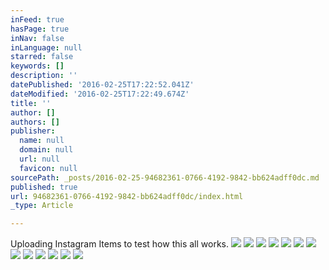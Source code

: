 ```yaml
---
inFeed: true
hasPage: true
inNav: false
inLanguage: null
starred: false
keywords: []
description: ''
datePublished: '2016-02-25T17:22:52.041Z'
dateModified: '2016-02-25T17:22:49.674Z'
title: ''
author: []
authors: []
publisher:
  name: null
  domain: null
  url: null
  favicon: null
sourcePath: _posts/2016-02-25-94682361-0766-4192-9842-bb624adff0dc.md
published: true
url: 94682361-0766-4192-9842-bb624adff0dc/index.html
_type: Article

---
```

Uploading Instagram Items to test how this all works.
![](https://the-grid-user-content.s3-us-west-2.amazonaws.com/8fdc9cf0-ab54-45d5-8194-dbcc0cf35369.jpg)
![](https://the-grid-user-content.s3-us-west-2.amazonaws.com/db53ac44-7698-47dc-a5ab-501f4c2e6ed9.jpg)
![](https://the-grid-user-content.s3-us-west-2.amazonaws.com/2092a318-afbf-47ae-89d4-c34ad3987dbe.jpg)
![](https://the-grid-user-content.s3-us-west-2.amazonaws.com/827731fd-c41f-4069-99b4-b3705ee020a7.jpg)
![](https://the-grid-user-content.s3-us-west-2.amazonaws.com/c52b5a09-2b6c-4537-bd35-bb2cdbe3c3ee.jpg)
![](https://the-grid-user-content.s3-us-west-2.amazonaws.com/57dc6e26-2e60-4f43-92be-08b85409a2f7.jpg)
![](https://the-grid-user-content.s3-us-west-2.amazonaws.com/80d684ab-dd3b-40d3-88a8-0b7db3ce0bbc.jpg)
![](https://the-grid-user-content.s3-us-west-2.amazonaws.com/430888d4-c49f-4610-9374-db21a6496ab5.jpg)
![](https://the-grid-user-content.s3-us-west-2.amazonaws.com/8a93a800-d31b-45e5-acf5-3b23c959e5e0.jpg)
![](https://the-grid-user-content.s3-us-west-2.amazonaws.com/b1dd8a9a-d661-4eeb-9a97-99bea052f6e6.jpg)
![](https://the-grid-user-content.s3-us-west-2.amazonaws.com/c97f879b-bf47-4311-8607-770ece03c806.jpg)
![](https://the-grid-user-content.s3-us-west-2.amazonaws.com/60e927ce-a4dc-44ea-8d5b-98b30aae24a1.jpg)
![](https://the-grid-user-content.s3-us-west-2.amazonaws.com/39b9cdf2-242a-4cbe-83cb-a69fa4066781.jpg)